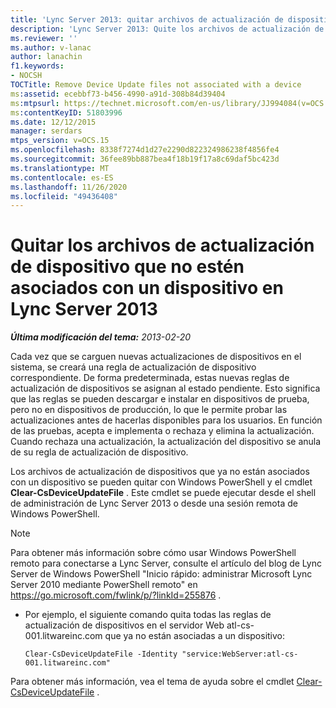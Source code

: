 ```yaml
---
title: 'Lync Server 2013: quitar archivos de actualización de dispositivos no asociados con un dispositivo'
description: 'Lync Server 2013: Quite los archivos de actualización de dispositivos que no estén asociados con un dispositivo.'
ms.reviewer: ''
ms.author: v-lanac
author: lanachin
f1.keywords:
- NOCSH
TOCTitle: Remove Device Update files not associated with a device
ms:assetid: ecebbf73-b456-4990-a91d-308b84d39404
ms:mtpsurl: https://technet.microsoft.com/en-us/library/JJ994084(v=OCS.15)
ms:contentKeyID: 51803996
ms.date: 12/12/2015
manager: serdars
mtps_version: v=OCS.15
ms.openlocfilehash: 8338f7274d1d27e2290d822324986238f4856fe4
ms.sourcegitcommit: 36fee89bb887bea4f18b19f17a8c69daf5bc423d
ms.translationtype: MT
ms.contentlocale: es-ES
ms.lasthandoff: 11/26/2020
ms.locfileid: "49436408"
---
```

# <a name="remove-device-update-files-not-associated-with-a-device-in-lync-server-2013"></a>Quitar los archivos de actualización de dispositivo que no estén asociados con un dispositivo en Lync Server 2013

<div data-xmlns="http://www.w3.org/1999/xhtml">

<div class="topic" data-xmlns="http://www.w3.org/1999/xhtml" data-msxsl="urn:schemas-microsoft-com:xslt" data-cs="https://msdn.microsoft.com/">

<div data-asp="https://msdn2.microsoft.com/asp">



</div>

<div id="mainSection">

<div id="mainBody">

<span> </span>

_**Última modificación del tema:** 2013-02-20_

Cada vez que se carguen nuevas actualizaciones de dispositivos en el sistema, se creará una regla de actualización de dispositivo correspondiente. De forma predeterminada, estas nuevas reglas de actualización de dispositivos se asignan al estado pendiente. Esto significa que las reglas se pueden descargar e instalar en dispositivos de prueba, pero no en dispositivos de producción, lo que le permite probar las actualizaciones antes de hacerlas disponibles para los usuarios. En función de las pruebas, acepta e implementa o rechaza y elimina la actualización. Cuando rechaza una actualización, la actualización del dispositivo se anula de su regla de actualización de dispositivo.

<div>


Los archivos de actualización de dispositivos que ya no están asociados con un dispositivo se pueden quitar con Windows PowerShell y el cmdlet **Clear-CsDeviceUpdateFile** . Este cmdlet se puede ejecutar desde el shell de administración de Lync Server 2013 o desde una sesión remota de Windows PowerShell.

<div>


> [!NOTE]  
> Para obtener más información sobre cómo usar Windows PowerShell remoto para conectarse a Lync Server, consulte el artículo del blog de Lync Server de Windows PowerShell "Inicio rápido: administrar Microsoft Lync Server 2010 mediante PowerShell remoto" en <A href="https://go.microsoft.com/fwlink/p/?linkid=255876">https://go.microsoft.com/fwlink/p/?linkId=255876</A> .



</div>

<div>


  - Por ejemplo, el siguiente comando quita todas las reglas de actualización de dispositivos en el servidor Web atl-cs-001.litwareinc.com que ya no están asociadas a un dispositivo:
    
        Clear-CsDeviceUpdateFile -Identity "service:WebServer:atl-cs-001.litwareinc.com"

</div>

Para obtener más información, vea el tema de ayuda sobre el cmdlet [Clear-CsDeviceUpdateFile](https://docs.microsoft.com/powershell/module/skype/Clear-CsDeviceUpdateFile) .

</div>

</div>

<span> </span>

</div>

</div>

</div>

